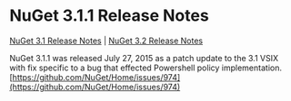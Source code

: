 
# NuGet 3.1.1 Release Notes

[NuGet 3.1 Release Notes](nuget-3.1) | [NuGet 3.2 Release Notes](nuget-3.2)

NuGet 3.1.1 was released July 27, 2015 as a patch update to the 3.1 VSIX with fix specific to a bug that effected Powershell policy implementation.
[https://github.com/NuGet/Home/issues/974](https://github.com/NuGet/Home/issues/974)